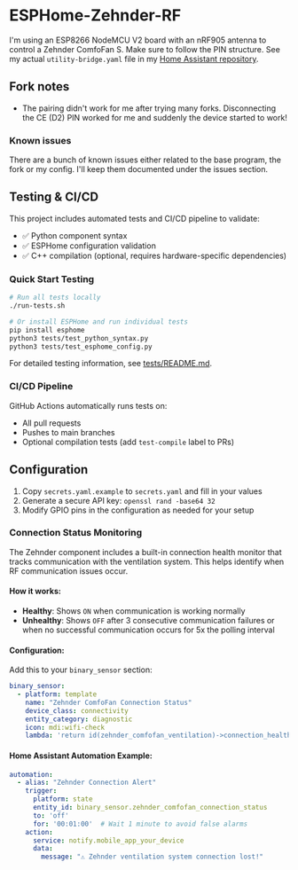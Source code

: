 # ESPHome-Zehnder-RF

I'm using an ESP8266 NodeMCU V2 board with an nRF905 antenna to control a Zehnder ComfoFan S. Make sure to follow the PIN structure. See my actual `utility-bridge.yaml` file in my [Home Assistant repository](https://github.com/DevSecNinja/home-assistant-config/blob/main/esphome/zehnder-rf.yaml).

## Fork notes

- The pairing didn't work for me after trying many forks. Disconnecting the CE (D2) PIN worked for me and suddenly the device started to work!

### Known issues

There are a bunch of known issues either related to the base program, the fork or my config. I'll keep them documented under the issues section.

## Testing & CI/CD

This project includes automated tests and CI/CD pipeline to validate:

- ✅ Python component syntax
- ✅ ESPHome configuration validation  
- ✅ C++ compilation (optional, requires hardware-specific dependencies)

### Quick Start Testing

```bash
# Run all tests locally
./run-tests.sh

# Or install ESPHome and run individual tests
pip install esphome
python3 tests/test_python_syntax.py
python3 tests/test_esphome_config.py
```

For detailed testing information, see [tests/README.md](tests/README.md).

### CI/CD Pipeline

GitHub Actions automatically runs tests on:
- All pull requests
- Pushes to main branches
- Optional compilation tests (add `test-compile` label to PRs)

## Configuration

1. Copy `secrets.yaml.example` to `secrets.yaml` and fill in your values
2. Generate a secure API key: `openssl rand -base64 32`
3. Modify GPIO pins in the configuration as needed for your setup

### Connection Status Monitoring

The Zehnder component includes a built-in connection health monitor that tracks communication with the ventilation system. This helps identify when RF communication issues occur.

#### How it works:
- **Healthy**: Shows `ON` when communication is working normally
- **Unhealthy**: Shows `OFF` after 3 consecutive communication failures or when no successful communication occurs for 5x the polling interval

#### Configuration:
Add this to your `binary_sensor` section:

```yaml
binary_sensor:
  - platform: template
    name: "Zehnder ComfoFan Connection Status"
    device_class: connectivity
    entity_category: diagnostic
    icon: mdi:wifi-check
    lambda: 'return id(zehnder_comfofan_ventilation)->connection_healthy_;'
```

#### Home Assistant Automation Example:
```yaml
automation:
  - alias: "Zehnder Connection Alert"
    trigger:
      platform: state
      entity_id: binary_sensor.zehnder_comfofan_connection_status
      to: 'off'
      for: '00:01:00'  # Wait 1 minute to avoid false alarms
    action:
      service: notify.mobile_app_your_device
      data:
        message: "⚠️ Zehnder ventilation system connection lost!"
```

